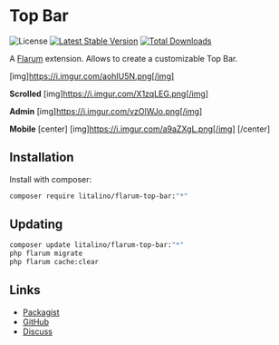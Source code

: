 # Top Bar

![License](https://img.shields.io/badge/license-MIT-blue.svg) [![Latest Stable Version](https://img.shields.io/packagist/v/litalino/flarum-top-bar.svg)](https://packagist.org/packages/litalino/flarum-top-bar) [![Total Downloads](https://img.shields.io/packagist/dt/litalino/flarum-top-bar.svg)](https://packagist.org/packages/litalino/flarum-top-bar)

A [Flarum](http://flarum.org) extension. Allows to create a customizable Top Bar.

[img]https://i.imgur.com/aohIU5N.png[/img]

**Scrolled**
[img]https://i.imgur.com/X1zqLEG.png[/img]

**Admin**
[img]https://i.imgur.com/vzOlWJo.png[/img]

**Mobile**
[center]
[img]https://i.imgur.com/a9aZXgL.png[/img]
 [/center]

## Installation

Install with composer:

```sh
composer require litalino/flarum-top-bar:"*"
```

## Updating

```sh
composer update litalino/flarum-top-bar:"*"
php flarum migrate
php flarum cache:clear
```

## Links

- [Packagist](https://packagist.org/packages/litalino/flarum-top-bar)
- [GitHub](https://github.com/litalino/flarum-top-bar)
- [Discuss](hhttps://discuss.flarum.org/d/33866-top-bar-extension)
